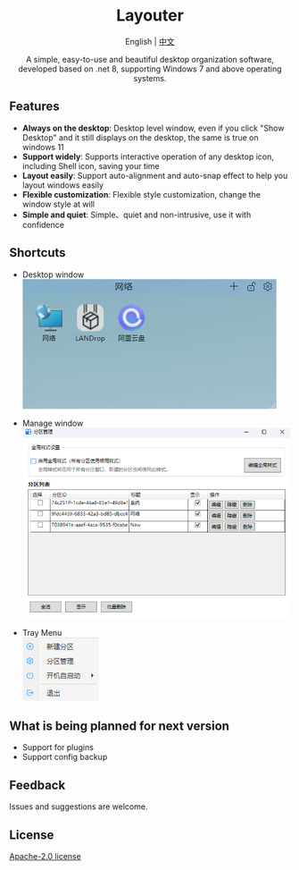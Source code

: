 ﻿<div align="center">

<h1>Layouter</h1>
<p align="center">English | <a href="./readme_cn.md">中文</a> </p>

<p>A simple, easy-to-use and beautiful desktop organization software, developed based on .net 8, supporting Windows 7 and above operating systems.</p>

</div>

## Features

- **Always on the desktop**: Desktop level window, even if you click "Show Desktop" and it still displays on the desktop, the same is true on windows 11
- **Support widely**: Supports interactive operation of any desktop icon, including Shell icon, saving your time
- **Layout easily**: Support auto-alignment and auto-snap effect to help you layout windows easily
- **Flexible customization**: Flexible style customization, change the window style at will
- **Simple and quiet**: Simple、quiet and non-intrusive, use it with confidence

## Shortcuts

- Desktop window  
![screenshot](./images/01.png)

- Manage window  
![screenshot](./images/02.png)

- Tray Menu  
![screenshot](./images/03.png)

## What is being planned for next version

- Support for plugins
- Support config backup

## Feedback

Issues and suggestions are welcome.

## License

[Apache-2.0 license](../LICENSE)